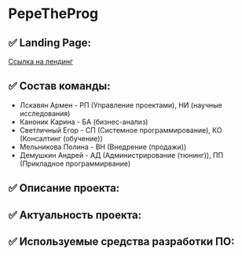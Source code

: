 # PepeTheProg

## ✅ Landing Page: 
[Ссылка на лендинг](ссылка)

## ✅ Состав команды:

   * Лскавян Армен - РП (Управление проектами), НИ (научные исследования)
   * Каноник Карина - БА (бизнес-анализ)
   * Светличный Егор	 - СП (Системное программирование), КО (Консалтинг (обучение))
   * Мельникова Полина - ВН (Внедрение (продажи))
   * Демушкин Андрей - АД (Администрирование (тюнинг)), ПП (Прикладное программирвание)

## ✅ Описание проекта:

## ✅ Актуальность проекта:

## ✅ Используемые средства разработки ПО:




